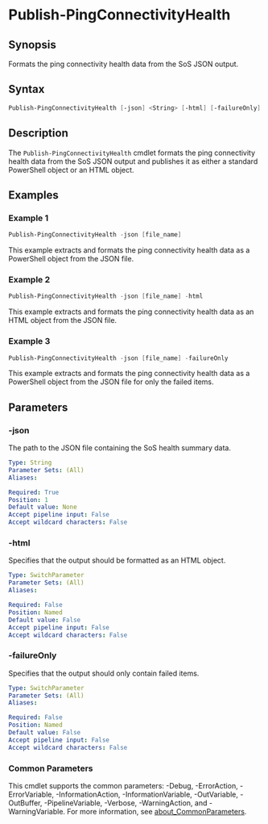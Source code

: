 # Publish-PingConnectivityHealth

## Synopsis

Formats the ping connectivity health data from the SoS JSON output.

## Syntax

```powershell
Publish-PingConnectivityHealth [-json] <String> [-html] [-failureOnly] [<CommonParameters>]
```

## Description

The `Publish-PingConnectivityHealth` cmdlet formats the ping connectivity health data from the SoS JSON output and publishes it as either a standard PowerShell object or an HTML object.

## Examples

### Example 1

```powershell
Publish-PingConnectivityHealth -json [file_name]
```

This example extracts and formats the ping connectivity health data as a PowerShell object from the JSON file.

### Example 2

```powershell
Publish-PingConnectivityHealth -json [file_name] -html
```

This example extracts and formats the ping connectivity health data as an HTML object from the JSON file.

### Example 3

```powershell
Publish-PingConnectivityHealth -json [file_name] -failureOnly
```

This example extracts and formats the ping connectivity health data as a PowerShell object from the JSON file for only the failed items.

## Parameters

### -json

The path to the JSON file containing the SoS health summary data.

```yaml
Type: String
Parameter Sets: (All)
Aliases:

Required: True
Position: 1
Default value: None
Accept pipeline input: False
Accept wildcard characters: False
```

### -html

Specifies that the output should be formatted as an HTML object.

```yaml
Type: SwitchParameter
Parameter Sets: (All)
Aliases:

Required: False
Position: Named
Default value: False
Accept pipeline input: False
Accept wildcard characters: False
```

### -failureOnly

Specifies that the output should only contain failed items.

```yaml
Type: SwitchParameter
Parameter Sets: (All)
Aliases:

Required: False
Position: Named
Default value: False
Accept pipeline input: False
Accept wildcard characters: False
```

### Common Parameters

This cmdlet supports the common parameters: -Debug, -ErrorAction, -ErrorVariable, -InformationAction, -InformationVariable, -OutVariable, -OutBuffer, -PipelineVariable, -Verbose, -WarningAction, and -WarningVariable. For more information, see [about_CommonParameters](http://go.microsoft.com/fwlink/?LinkID=113216).
